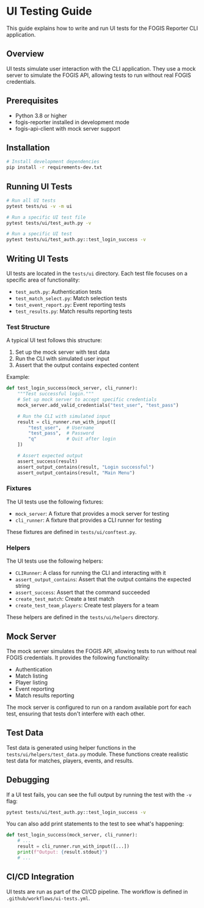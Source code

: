 # UI Testing Guide

This guide explains how to write and run UI tests for the FOGIS Reporter CLI application.

## Overview

UI tests simulate user interaction with the CLI application. They use a mock server to simulate the FOGIS API, allowing tests to run without real FOGIS credentials.

## Prerequisites

- Python 3.8 or higher
- fogis-reporter installed in development mode
- fogis-api-client with mock server support

## Installation

```bash
# Install development dependencies
pip install -r requirements-dev.txt
```

## Running UI Tests

```bash
# Run all UI tests
pytest tests/ui -v -m ui

# Run a specific UI test file
pytest tests/ui/test_auth.py -v

# Run a specific UI test
pytest tests/ui/test_auth.py::test_login_success -v
```

## Writing UI Tests

UI tests are located in the `tests/ui` directory. Each test file focuses on a specific area of functionality:

- `test_auth.py`: Authentication tests
- `test_match_select.py`: Match selection tests
- `test_event_report.py`: Event reporting tests
- `test_results.py`: Match results reporting tests

### Test Structure

A typical UI test follows this structure:

1. Set up the mock server with test data
2. Run the CLI with simulated user input
3. Assert that the output contains expected content

Example:

```python
def test_login_success(mock_server, cli_runner):
    """Test successful login."""
    # Set up mock server to accept specific credentials
    mock_server.add_valid_credentials("test_user", "test_pass")

    # Run the CLI with simulated input
    result = cli_runner.run_with_input([
        "test_user",  # Username
        "test_pass",  # Password
        "q"           # Quit after login
    ])

    # Assert expected output
    assert_success(result)
    assert_output_contains(result, "Login successful")
    assert_output_contains(result, "Main Menu")
```

### Fixtures

The UI tests use the following fixtures:

- `mock_server`: A fixture that provides a mock server for testing
- `cli_runner`: A fixture that provides a CLI runner for testing

These fixtures are defined in `tests/ui/conftest.py`.

### Helpers

The UI tests use the following helpers:

- `CLIRunner`: A class for running the CLI and interacting with it
- `assert_output_contains`: Assert that the output contains the expected string
- `assert_success`: Assert that the command succeeded
- `create_test_match`: Create a test match
- `create_test_team_players`: Create test players for a team

These helpers are defined in the `tests/ui/helpers` directory.

## Mock Server

The mock server simulates the FOGIS API, allowing tests to run without real FOGIS credentials. It provides the following functionality:

- Authentication
- Match listing
- Player listing
- Event reporting
- Match results reporting

The mock server is configured to run on a random available port for each test, ensuring that tests don't interfere with each other.

## Test Data

Test data is generated using helper functions in the `tests/ui/helpers/test_data.py` module. These functions create realistic test data for matches, players, events, and results.

## Debugging

If a UI test fails, you can see the full output by running the test with the `-v` flag:

```bash
pytest tests/ui/test_auth.py::test_login_success -v
```

You can also add print statements to the test to see what's happening:

```python
def test_login_success(mock_server, cli_runner):
    # ...
    result = cli_runner.run_with_input([...])
    print(f"Output: {result.stdout}")
    # ...
```

## CI/CD Integration

UI tests are run as part of the CI/CD pipeline. The workflow is defined in `.github/workflows/ui-tests.yml`.
